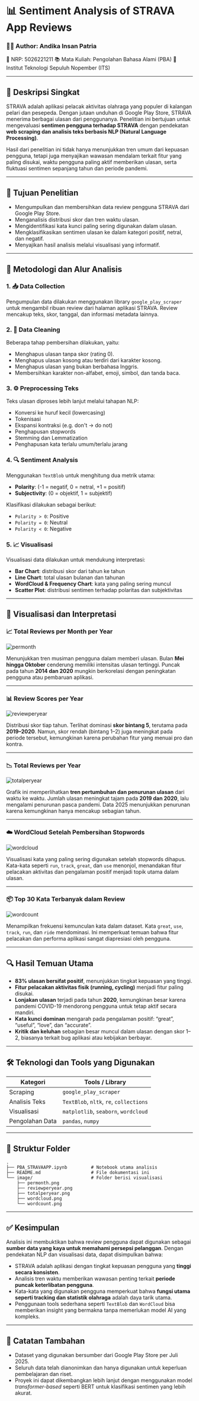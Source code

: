 # 📊 Sentiment Analysis of STRAVA App Reviews

### 🧑‍💻 Author: Andika Insan Patria

📌 NRP: 5026221211
📚 Mata Kuliah: Pengolahan Bahasa Alami (PBA)
🏫 Institut Teknologi Sepuluh Nopember (ITS)

---

## 📝 Deskripsi Singkat

STRAVA adalah aplikasi pelacak aktivitas olahraga yang populer di kalangan pelari dan pesepeda. Dengan jutaan unduhan di Google Play Store, STRAVA menerima berbagai ulasan dari penggunanya.
Penelitian ini bertujuan untuk mengevaluasi **sentimen pengguna terhadap STRAVA** dengan pendekatan **web scraping dan analisis teks berbasis NLP (Natural Language Processing)**.

Hasil dari penelitian ini tidak hanya menunjukkan tren umum dari kepuasan pengguna, tetapi juga menyajikan wawasan mendalam terkait fitur yang paling disukai, waktu pengguna paling aktif memberikan ulasan, serta fluktuasi sentimen sepanjang tahun dan periode pandemi.

---

## 🎯 Tujuan Penelitian

* Mengumpulkan dan membersihkan data review pengguna STRAVA dari Google Play Store.
* Menganalisis distribusi skor dan tren waktu ulasan.
* Mengidentifikasi kata kunci paling sering digunakan dalam ulasan.
* Mengklasifikasikan sentimen ulasan ke dalam kategori positif, netral, dan negatif.
* Menyajikan hasil analisis melalui visualisasi yang informatif.

---

## 🧪 Metodologi dan Alur Analisis

### 1. 📥 Data Collection

Pengumpulan data dilakukan menggunakan library `google_play_scraper` untuk mengambil ribuan review dari halaman aplikasi STRAVA. Review mencakup teks, skor, tanggal, dan informasi metadata lainnya.

### 2. 🧹 Data Cleaning

Beberapa tahap pembersihan dilakukan, yaitu:

* Menghapus ulasan tanpa skor (rating 0).
* Menghapus ulasan kosong atau terdiri dari karakter kosong.
* Menghapus ulasan yang bukan berbahasa Inggris.
* Membersihkan karakter non-alfabet, emoji, simbol, dan tanda baca.

### 3. ⚙️ Preprocessing Teks

Teks ulasan diproses lebih lanjut melalui tahapan NLP:

* Konversi ke huruf kecil (lowercasing)
* Tokenisasi
* Ekspansi kontraksi (e.g. don't → do not)
* Penghapusan stopwords
* Stemming dan Lemmatization
* Penghapusan kata terlalu umum/terlalu jarang

### 4. 🔍 Sentiment Analysis

Menggunakan `TextBlob` untuk menghitung dua metrik utama:

* **Polarity**: (-1 = negatif, 0 = netral, +1 = positif)
* **Subjectivity**: (0 = objektif, 1 = subjektif)

Klasifikasi dilakukan sebagai berikut:

* `Polarity > 0`: Positive
* `Polarity = 0`: Neutral
* `Polarity < 0`: Negative

### 5. 📈 Visualisasi

Visualisasi data dilakukan untuk mendukung interpretasi:

* **Bar Chart**: distribusi skor dari tahun ke tahun
* **Line Chart**: total ulasan bulanan dan tahunan
* **WordCloud & Frequency Chart**: kata yang paling sering muncul
* **Scatter Plot**: distribusi sentimen terhadap polaritas dan subjektivitas

---

## 📸 Visualisasi dan Interpretasi

### 📈 Total Reviews per Month per Year

![permonth](image/permonth.png)

Menunjukkan tren musiman pengguna dalam memberi ulasan. Bulan **Mei hingga Oktober** cenderung memiliki intensitas ulasan tertinggi. Puncak pada tahun **2014 dan 2020** mungkin berkorelasi dengan peningkatan pengguna atau pembaruan aplikasi.

---

### 📊 Review Scores per Year

![reviewperyear](image/reviewperyear.png)

Distribusi skor tiap tahun. Terlihat dominasi **skor bintang 5**, terutama pada **2019–2020**. Namun, skor rendah (bintang 1–2) juga meningkat pada periode tersebut, kemungkinan karena perubahan fitur yang menuai pro dan kontra.

---

### 📉 Total Reviews per Year

![totalperyear](image/totalperyear.png)

Grafik ini memperlihatkan **tren pertumbuhan dan penurunan ulasan** dari waktu ke waktu. Jumlah ulasan meningkat tajam pada **2019 dan 2020**, lalu mengalami penurunan pasca pandemi. Data 2025 menunjukkan penurunan karena kemungkinan hanya mencakup sebagian tahun.

---

### ☁️ WordCloud Setelah Pembersihan Stopwords

![wordcloud](image/wordcloud.png)

Visualisasi kata yang paling sering digunakan setelah stopwords dihapus. Kata-kata seperti `run`, `track`, `great`, dan `use` menonjol, menandakan fitur pelacakan aktivitas dan pengalaman positif menjadi topik utama dalam ulasan.

---

### 📦 Top 30 Kata Terbanyak dalam Review

![wordcount](image/wordcount.png)

Menampilkan frekuensi kemunculan kata dalam dataset. Kata `great`, `use`, `track`, `run`, dan `ride` mendominasi. Ini memperkuat temuan bahwa fitur pelacakan dan performa aplikasi sangat diapresiasi oleh pengguna.

---

## 🔍 Hasil Temuan Utama

* **83% ulasan bersifat positif**, menunjukkan tingkat kepuasan yang tinggi.
* **Fitur pelacakan aktivitas fisik (running, cycling)** menjadi fitur paling disukai.
* **Lonjakan ulasan** terjadi pada tahun **2020**, kemungkinan besar karena pandemi COVID-19 mendorong pengguna untuk tetap aktif secara mandiri.
* **Kata kunci dominan** mengarah pada pengalaman positif: “great”, “useful”, “love”, dan “accurate”.
* **Kritik dan keluhan** sebagian besar muncul dalam ulasan dengan skor 1–2, biasanya terkait bug aplikasi atau kebijakan berbayar.

---

## 🛠 Teknologi dan Tools yang Digunakan

| Kategori        | Tools / Library                         |
| --------------- | --------------------------------------- |
| Scraping        | `google_play_scraper`                   |
| Analisis Teks   | `TextBlob`, `nltk`, `re`, `collections` |
| Visualisasi     | `matplotlib`, `seaborn`, `wordcloud`    |
| Pengolahan Data | `pandas`, `numpy`                       |

---

## 📁 Struktur Folder

```
.
├── PBA_STRAVAAPP.ipynb         # Notebook utama analisis
├── README.md                   # File dokumentasi ini
└── image/                      # Folder berisi visualisasi
    ├── permonth.png
    ├── reviewperyear.png
    ├── totalperyear.png
    ├── wordcloud.png
    └── wordcount.png
```

---

## ✅ Kesimpulan

Analisis ini membuktikan bahwa review pengguna dapat digunakan sebagai **sumber data yang kaya untuk memahami persepsi pelanggan**. Dengan pendekatan NLP dan visualisasi data, dapat disimpulkan bahwa:

* STRAVA adalah aplikasi dengan tingkat kepuasan pengguna yang **tinggi secara konsisten**.
* Analisis tren waktu memberikan wawasan penting terkait **periode puncak keterlibatan pengguna**.
* Kata-kata yang digunakan pengguna memperkuat bahwa **fungsi utama seperti tracking dan statistik olahraga** adalah daya tarik utama.
* Penggunaan tools sederhana seperti `TextBlob` dan `WordCloud` bisa memberikan insight yang bermakna tanpa memerlukan model AI yang kompleks.

---

## 📌 Catatan Tambahan

* Dataset yang digunakan bersumber dari Google Play Store per Juli 2025.
* Seluruh data telah dianonimkan dan hanya digunakan untuk keperluan pembelajaran dan riset.
* Proyek ini dapat dikembangkan lebih lanjut dengan menggunakan model *transformer-based* seperti BERT untuk klasifikasi sentimen yang lebih akurat.